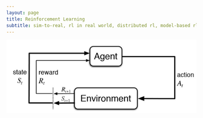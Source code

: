 ```yaml
---
layout: page
title: Reinforcement Learning
subtitle: sim-to-real, rl in real world, distributed rl, model-based rl, hierarchical rl
---
```


<p style="text-align:center">
<img src="/topics/img/rl_framework.jpg" />
</p>

